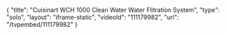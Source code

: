 {
    "title": "Cuisinart WCH 1000 Clean Water Water Flitration System",
    "type": "solo",
    "layout": "iframe-static",
    "videoId": "111179982",
    "url": "\/tvpembed\/111179982"
}